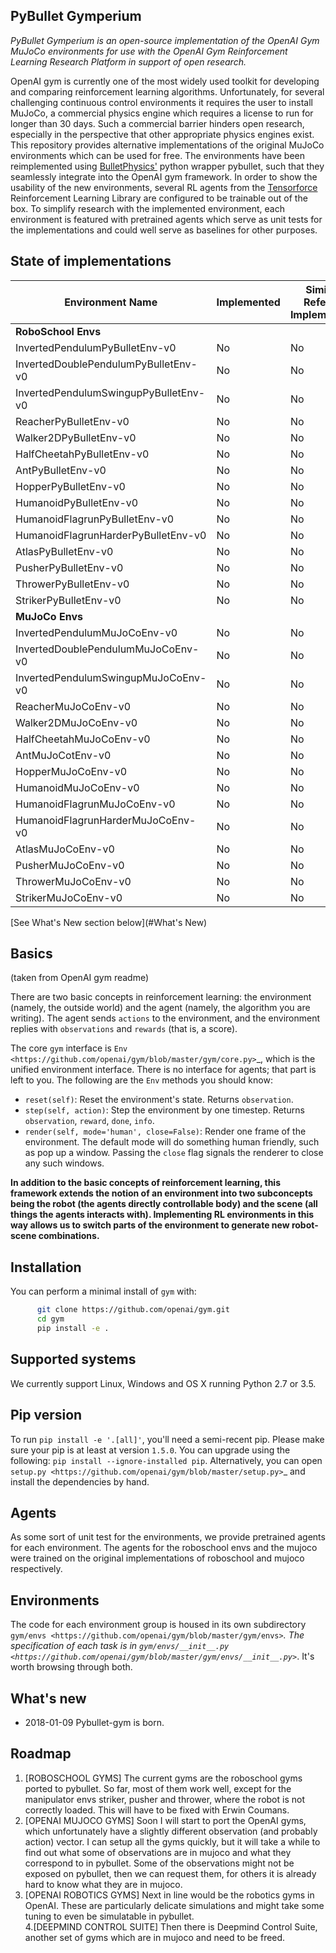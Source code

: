 PyBullet Gymperium
-----------

*PyBullet Gymperium is an open-source implementation of the OpenAI Gym MuJoCo environments for use with the OpenAI Gym Reinforcement Learning Research Platform in support of open research.*

OpenAI gym is currently one of the most widely used toolkit for developing and comparing reinforcement learning algorithms. Unfortunately, for several challenging continuous control environments it requires the user to install MuJoCo, a commercial physics engine which requires a license to run for longer than 30 days. Such a commercial barrier hinders open research, especially in the perspective that other appropriate physics engines exist. This repository provides alternative implementations of the original MuJoCo environments which can be used for free. The environments have been reimplemented using [BulletPhysics'](https://github.com/bulletphysics/bullet3) python wrapper pybullet, such that they seamlessly integrate into the OpenAI gym framework. In order to show the usability of the new environments, several RL agents from the [Tensorforce](https://github.com/reinforceio/tensorforce) Reinforcement Learning Library are configured to be trainable out of the box. To simplify research with the implemented environment, each environment is featured with pretrained agents which serve as unit tests for the implementations and could well serve as baselines for other purposes. <!--To further simplify the training of agents, a Trainer class was implemented which helps to capture commandline arguments in a unified fashion. The Trainer provides a set of standard arguments, but additional arguments can be defined by the agent and the environment to enable the researcher to provide special parameters to either one.-->

## State of implementations

Environment Name | Implemented | Similar to Reference Implementation | Pretrained agent available
---------|---------|---------|---------
| **RoboSchool Envs** |
InvertedPendulumPyBulletEnv-v0      | No | No | No
InvertedDoublePendulumPyBulletEnv-v0      | No | No | No
InvertedPendulumSwingupPyBulletEnv-v0      | No | No | No
ReacherPyBulletEnv-v0      | No | No | No
Walker2DPyBulletEnv-v0      | No | No | No
HalfCheetahPyBulletEnv-v0      | No | No | No
AntPyBulletEnv-v0      | No | No | No
HopperPyBulletEnv-v0      | No | No | No
HumanoidPyBulletEnv-v0      | No | No | No
HumanoidFlagrunPyBulletEnv-v0      | No | No | No
HumanoidFlagrunHarderPyBulletEnv-v0      | No | No | No
AtlasPyBulletEnv-v0      | No | No | No
PusherPyBulletEnv-v0      | No | No | No
ThrowerPyBulletEnv-v0      | No | No | No
StrikerPyBulletEnv-v0      | No | No | No
| **MuJoCo Envs** |
InvertedPendulumMuJoCoEnv-v0      | No | No | No
InvertedDoublePendulumMuJoCoEnv-v0      | No | No | No
InvertedPendulumSwingupMuJoCoEnv-v0      | No | No | No
ReacherMuJoCoEnv-v0      | No | No | No
Walker2DMuJoCoEnv-v0      | No | No | No
HalfCheetahMuJoCoEnv-v0      | No | No | No
AntMuJoCotEnv-v0      | No | No | No
HopperMuJoCoEnv-v0      | No | No | No
HumanoidMuJoCoEnv-v0      | No | No | No
HumanoidFlagrunMuJoCoEnv-v0      | No | No | No
HumanoidFlagrunHarderMuJoCoEnv-v0      | No | No | No
AtlasMuJoCoEnv-v0      | No | No | No
PusherMuJoCoEnv-v0      | No | No | No
ThrowerMuJoCoEnv-v0      | No | No | No
StrikerMuJoCoEnv-v0      | No | No | No


[See What's New section below](#What's New)

## Basics
(taken from OpenAI gym readme)

There are two basic concepts in reinforcement learning: the
environment (namely, the outside world) and the agent (namely, the
algorithm you are writing). The agent sends `actions` to the
environment, and the environment replies with `observations` and
`rewards` (that is, a score).

The core `gym` interface is `Env <https://github.com/openai/gym/blob/master/gym/core.py>`_, which is
the unified environment interface. There is no interface for agents;
that part is left to you. The following are the ``Env`` methods you
should know:

- `reset(self)`: Reset the environment's state. Returns `observation`.
- `step(self, action)`: Step the environment by one timestep. Returns `observation`, `reward`, `done`, `info`.
- `render(self, mode='human', close=False)`: Render one frame of the environment. The default mode will do something human friendly, such as pop up a window. Passing the `close` flag signals the renderer to close any such windows.

**In addition to the basic concepts of reinforcement learning, this framework extends the notion of an environment into two subconcepts being the robot (the agents directly controllable body) and the scene (all things the agents interacts with). Implementing RL environments in this way allows us to switch parts of the environment to generate new robot-scene combinations.**

## Installation

You can perform a minimal install of ``gym`` with:

```bash
	  git clone https://github.com/openai/gym.git
	  cd gym
	  pip install -e .
```

## Supported systems

We currently support Linux, Windows and OS X running Python 2.7 or 3.5.

## Pip version

To run ``pip install -e '.[all]'``, you'll need a semi-recent pip.
Please make sure your pip is at least at version ``1.5.0``. You can
upgrade using the following: ``pip install --ignore-installed
pip``. Alternatively, you can open `setup.py
<https://github.com/openai/gym/blob/master/setup.py>`_ and
install the dependencies by hand.

## Agents

As some sort of unit test for the environments, we provide pretrained agents for each environment. The agents for the roboschool envs and the mujoco were trained on the original implementations of roboschool and mujoco respectively.



## Environments

The code for each environment group is housed in its own subdirectory
`gym/envs
<https://github.com/openai/gym/blob/master/gym/envs>`_. The
specification of each task is in `gym/envs/__init__.py
<https://github.com/openai/gym/blob/master/gym/envs/__init__.py>`_. It's
worth browsing through both.

<!--
## Examples

See the 'examples' directory.

- Run [File here](link here) to run an actual learning agent on the something environment.

##Add all examples

-->

## What's new

* 2018-01-09 Pybullet-gym is born.

## Roadmap
<ol>
	<li> [ROBOSCHOOL GYMS] The current gyms are the roboschool gyms ported to
pybullet. So far, most of them work well, except for the manipulator envs
striker, pusher and thrower, where the robot is not correctly loaded. This
		will have to be fixed with Erwin Coumans.</li>
<li> [OPENAI MUJOCO GYMS] Soon I will start to port the OpenAI gyms, which
unfortunately have a slightly different observation (and probably action)
vector. I can setup all the gyms quickly, but it will take a while to find
out what some of observations are in mujoco and what they correspond to in
pybullet. Some of the observations might not be exposed on pybullet, then
we can request them, for others it is already hard to know what they are in
mujoco.</li>
<li>[OPENAI ROBOTICS GYMS] Next in line would be the robotics gyms in OpenAI.
These are particularly delicate simulations and might take some tuning to
even be simulatable in pybullet.</li>
4.[DEEPMIND CONTROL SUITE] Then there is Deepmind Control Suite, another set
of gyms which are in mujoco and need to be freed. </li>
</ol>

